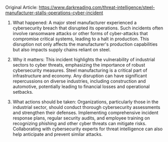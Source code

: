 Original Article: https://www.darkreading.com/threat-intelligence/steel-manufacturer-stalls-operations-cyber-incident

1) What happened: A major steel manufacturer experienced a cybersecurity breach that disrupted its operations. Such incidents often involve ransomware attacks or other forms of cyber-attacks that compromise critical systems, leading to a halt in production. This disruption not only affects the manufacturer's production capabilities but also impacts supply chains reliant on steel.

2) Why it matters: This incident highlights the vulnerability of industrial sectors to cyber threats, emphasizing the importance of robust cybersecurity measures. Steel manufacturing is a critical part of infrastructure and economy. Any disruption can have significant repercussions on diverse industries, including construction and automotive, potentially leading to financial losses and operational setbacks.

3) What actions should be taken: Organizations, particularly those in the industrial sector, should conduct thorough cybersecurity assessments and strengthen their defenses. Implementing comprehensive incident response plans, regular security audits, and employee training on recognizing phishing and other cyber threats can mitigate risks. Collaborating with cybersecurity experts for threat intelligence can also help anticipate and prevent similar attacks.